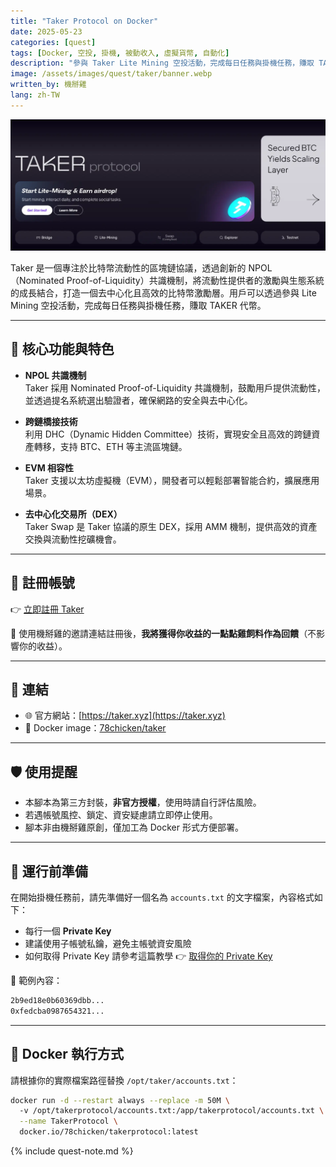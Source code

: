 ```yaml
---
title: "Taker Protocol on Docker"
date: 2025-05-23
categories: [quest]
tags: [Docker, 空投, 掛機, 被動收入, 虛擬貨幣, 自動化]
description: "參與 Taker Lite Mining 空投活動，完成每日任務與掛機任務，賺取 TAKER 代幣。"
image: /assets/images/quest/taker/banner.webp
written_by: 機掰雞
lang: zh-TW
---
```


![Taker 空投封面圖](/assets/images/quest/taker/banner.webp)

Taker 是一個專注於比特幣流動性的區塊鏈協議，透過創新的 NPOL（Nominated Proof-of-Liquidity）共識機制，將流動性提供者的激勵與生態系統的成長結合，打造一個去中心化且高效的比特幣激勵層。用戶可以透過參與 Lite Mining 空投活動，完成每日任務與掛機任務，賺取 TAKER 代幣。

---

## 🌟 核心功能與特色

- **NPOL 共識機制**  
  Taker 採用 Nominated Proof-of-Liquidity 共識機制，鼓勵用戶提供流動性，並透過提名系統選出驗證者，確保網路的安全與去中心化。

- **跨鏈橋接技術**  
  利用 DHC（Dynamic Hidden Committee）技術，實現安全且高效的跨鏈資產轉移，支持 BTC、ETH 等主流區塊鏈。

- **EVM 相容性**  
  Taker 支援以太坊虛擬機（EVM），開發者可以輕鬆部署智能合約，擴展應用場景。

- **去中心化交易所（DEX）**  
  Taker Swap 是 Taker 協議的原生 DEX，採用 AMM 機制，提供高效的資產交換與流動性挖礦機會。

---

## 📝 註冊帳號

👉 [立即註冊 Taker](https://earn.taker.xyz?start=82KK8)

🎉 使用機掰雞的邀請連結註冊後，**我將獲得你收益的一點點雞飼料作為回饋**（不影響你的收益）。

---

## 🔗 連結

- 🌐 官方網站：[https://taker.xyz](https://taker.xyz)
- 🐳 Docker image：[78chicken/taker](https://hub.docker.com/r/78chicken/takerprotocol)

---

## 🛡️ 使用提醒

- 本腳本為第三方封裝，**非官方授權**，使用時請自行評估風險。
- 若遇帳號風控、鎖定、資安疑慮請立即停止使用。
- 腳本非由機掰雞原創，僅加工為 Docker 形式方便部署。

---

## 📁 運行前準備

在開始掛機任務前，請先準備好一個名為 `accounts.txt` 的文字檔案，內容格式如下：

- 每行一個 **Private Key**
- 建議使用子帳號私鑰，避免主帳號資安風險
- 如何取得 Private Key 請參考這篇教學 👉 [取得你的 Private Key](/posts/Get-Your-Private-Key/)

📄 範例內容：
```txt
2b9ed18e0b60369dbb...
0xfedcba0987654321...
```
---

## 🐳 Docker 執行方式

請根據你的實際檔案路徑替換 `/opt/taker/accounts.txt`：
```bash
docker run -d --restart always --replace -m 50M \  
  -v /opt/takerprotocol/accounts.txt:/app/takerprotocol/accounts.txt \
  --name TakerProtocol \
  docker.io/78chicken/takerprotocol:latest
```
{% include quest-note.md %}
